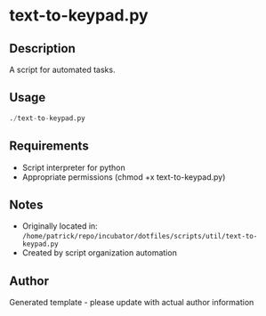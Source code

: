 # text-to-keypad.py

## Description
A script for automated tasks.

## Usage
```python
./text-to-keypad.py
```

## Requirements
- Script interpreter for python
- Appropriate permissions (chmod +x text-to-keypad.py)

## Notes
- Originally located in: `/home/patrick/repo/incubator/dotfiles/scripts/util/text-to-keypad.py`
- Created by script organization automation

## Author
Generated template - please update with actual author information
